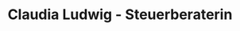 ---
title: "Claudia Ludwig - Steuerberaterin"
url: /bonn/claudia-ludwig-steuerberaterin/
shop: Schreibwaren
---